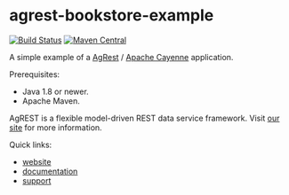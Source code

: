 # agrest-bookstore-example

[![Build Status](https://travis-ci.org/agrestio/agrest.svg?branch=master)](https://travis-ci.org/agrestio/agrest-bookstore-example)
[![Maven Central](https://img.shields.io/maven-central/v/com.nhl.link.rest/link-rest.svg)](http://linkrest.io/#get-started)

A simple example of a [AgRest](http://agrest.io) / [Apache Cayenne](http://cayenne.apache.org/) application.

Prerequisites:

* Java 1.8 or newer.
* Apache Maven.

AgREST is a flexible model-driven REST data service framework. Visit [our site](http://linkrest.io/) for more information.

Quick links:

* [website](http://agrest.io)
* [documentation](http://agrest.io/docs/)
* [support](https://groups.google.com/forum/?#!forum/linkrest-user)

